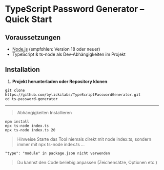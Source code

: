 # TypeScript Password Generator – Quick Start

## Voraussetzungen

- [Node.js](https://nodejs.org/) (empfohlen: Version 18 oder neuer)
- TypeScript & ts-node als Dev-Abhängigkeiten im Projekt

## Installation

1. **Projekt herunterladen oder Repository klonen**

```yarn
git clone https://github.com/bylickilabs/TypeScriptPasswordGenerator.git
cd ts-password-generator
```

---

> Abhängigkeiten Installieren

```
npm install
npx ts-node index.ts
npx ts-node index.ts 20
```

> Hinweise
Starte das Tool niemals direkt mit node index.ts, sondern immer mit npx ts-node index.ts ...

```yarn
"type": "module" in package.json nicht verwenden
```

> Du kannst den Code beliebig anpassen (Zeichensätze, Optionen etc.)
